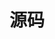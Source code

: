 ---
layout: page
title: 源码
description: 向优秀的代码学习！
permalink: /source-code
search: true
qrcode: true
banner: /images/page/source-code.png
---